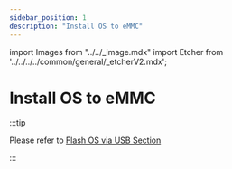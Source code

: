 ```yaml
---
sidebar_position: 1
description: "Install OS to eMMC"
---
```


import Images from "../../\_image.mdx"
import Etcher from '../../../../common/general/\_etcherV2.mdx';

# Install OS to eMMC

:::tip

Please refer to <a href="../../low-level-dev/maskrom">Flash OS via USB Section</a>

:::
